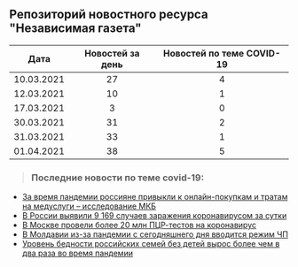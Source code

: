 ## Репозиторий новостного ресурса "Независимая газета"
Дата| Новостей за день| Новостей по теме COVID-19
------- | :-----: | :-----: 
10.03.2021 | 27 | 4 
12.03.2021 | 10 | 1 
17.03.2021 | 3 | 0 
30.03.2021 | 31 | 2 
31.03.2021 | 33 | 1 
01.04.2021 | 38 | 5 

> ### Последние новости по теме covid-19:
+ [За время пандемии россияне привыкли к онлайн-покупкам и тратам на медуслуги – исследование МКБ](https://www.ng.ru/news/706031.html)
+ [В России выявили 9 169 случаев заражения коронавирусом за сутки](https://www.ng.ru/news/706010.html)
+ [В Москве провели более 20 млн ПЦР-тестов на коронавирус](https://www.ng.ru/news/706005.html)
+ [В Молдавии из-за пандемии с сегодняшнего дня вводится режим ЧП](https://www.ng.ru/news/706001.html)
+ [Уровень бедности российских семей без детей вырос более чем в два раза во время пандемии](https://www.ng.ru/news/705997.html)
